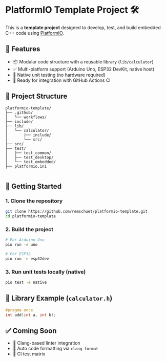 # PlatformIO Template Project 🛠️

This is a **template project** designed to develop, test, and build embedded C++ code using [PlatformIO](https://platformio.org/).

## 🔧 Features

- 📦 Modular code structure with a reusable library (`lib/calculator`)
- ✅ Multi-platform support (Arduino Uno, ESP32 DevKit, native host)
- 🧪 Native unit testing (no hardware required)
- 🤖 Ready for integration with GitHub Actions CI

## 📁 Project Structure

```
platformio-template/
├── .github/
│   └── workflows/              
├── include/                    
├── lib/                        
│   └── calculator/
│       ├── include/           
│       └── src/               
├── src/                       
├── test/                      
│   ├── test_common/
│   ├── test_desktop/
│   └── test_embedded/
├── platformio.ini


````

## 🚀 Getting Started

### 1. Clone the repository

```bash
git clone https://github.com/remschuet/platformio-template.git
cd platformio-template
````

### 2. Build the project

```bash
# For Arduino Uno
pio run -e uno

# For ESP32
pio run -e esp32dev
```

### 3. Run unit tests locally (native)

```bash
pio test -e native
```

## 🧪 Library Example (`calculator.h`)

```cpp
#pragma once
int add(int a, int b);
```

## ✅ Coming Soon

* 🧼 Clang-based linter integration
* 📏 Auto code formatting via `clang-format`
* 🔁 CI test matrix

